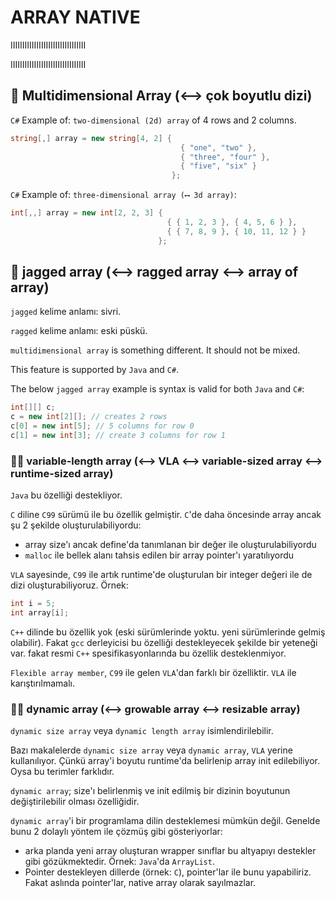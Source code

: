 # ARRAY NATIVE

IIIIIIIIIIIIIIIIIIIIIIIIIIIIIIII

IIIIIIIIIIIIIIIIIIIIIIIIIIIIIIII

## 📌 Multidimensional Array (⟷ çok boyutlu dizi)

`C#` Example of: `two-dimensional (2d) array` of 4 rows and 2 columns.

```c#
string[,] array = new string[4, 2] {
                                      { "one", "two" },
                                      { "three", "four" },
                                      { "five", "six" }
                                    };

```

`C#` Example of: `three-dimensional array (⟷ 3d array)`:

```c#
int[,,] array = new int[2, 2, 3] {
                                   { { 1, 2, 3 }, { 4, 5, 6 } },
                                   { { 7, 8, 9 }, { 10, 11, 12 } }
                                 };
```

## 📌 jagged array (⟷ ragged array ⟷ array of array)

`jagged` kelime anlamı: sivri.

`ragged` kelime anlamı: eski püskü.

`multidimensional array` is something different. It should not be mixed.

This feature is supported by `Java` and `C#`.

The below `jagged array` example is syntax is valid for both `Java` and `C#`:

```java
int[][] c;
c = new int[2][]; // creates 2 rows
c[0] = new int[5]; // 5 columns for row 0
c[1] = new int[3]; // create 3 columns for row 1
```

### 📌📌 variable-length array (⟷ VLA ⟷ variable-sized array ⟷ runtime-sized array)

`Java` bu özelliği destekliyor.

`C` diline `C99` sürümü ile bu özellik gelmiştir. `C`'de daha öncesinde array ancak şu 2 şekilde oluşturulabiliyordu:

- array size'ı ancak define'da tanımlanan bir değer ile oluşturulabiliyordu
- `malloc` ile bellek alanı tahsis edilen bir array pointer'ı yaratılıyordu

`VLA` sayesinde, `C99` ile artık runtime'de oluşturulan bir integer değeri ile de dizi oluşturabiliyoruz. Örnek:

```c
int i = 5;
int array[i];
```

`C++` dilinde bu özellik yok (eski sürümlerinde yoktu. yeni sürümlerinde gelmiş olabilir). Fakat `gcc` derleyicisi bu özelliği destekleyecek şekilde bir yeteneği var. fakat resmi `C++` spesifikasyonlarında bu özellik desteklenmiyor.

`Flexible array member`, `C99` ile gelen `VLA`'dan farklı bir özelliktir. `VLA` ile karıştırılmamalı.

### 📌📌 dynamic array (⟷ growable array ⟷ resizable array)

`dynamic size array` veya `dynamic length array` isimlendirilebilir.

Bazı makalelerde `dynamic size array` veya `dynamic array`, `VLA` yerine kullanılıyor. Çünkü array'i boyutu runtime'da belirlenip array init edilebiliyor. Oysa bu terimler farklıdır.

`dynamic array`; size'ı belirlenmiş ve init edilmiş bir dizinin boyutunun değiştirilebilir olması özelliğidir.

`dynamic array`'i bir programlama dilin desteklemesi mümkün değil. Genelde bunu 2 dolaylı yöntem ile çözmüş gibi gösteriyorlar:

- arka planda yeni array oluşturan wrapper sınıflar bu altyapıyı destekler gibi gözükmektedir. Örnek: `Java`'da `ArrayList`.
- Pointer destekleyen dillerde (örnek: `C`), pointer'lar ile bunu yapabiliriz. Fakat aslında pointer'lar, native array olarak sayılmazlar.
